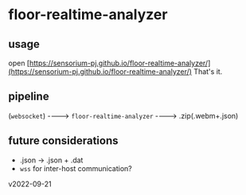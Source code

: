 # floor-realtime-analyzer

## usage
open [https://sensorium-pj.github.io/floor-realtime-analyzer/](https://sensorium-pj.github.io/floor-realtime-analyzer/)
That's it.

## pipeline
(`websocket`) ----> `floor-realtime-analyzer` ----> .zip(.webm+.json)

## future considerations
- .json -> .json + .dat
- `wss` for inter-host communication?


v2022-09-21
